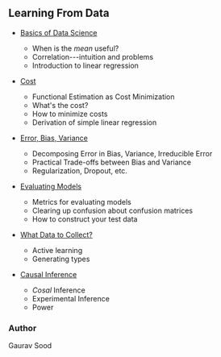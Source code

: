 ## Learning From Data

* [Basics of Data Science](ds1/)
    - When is the *mean* useful?
    - Correlation---intuition and problems
    - Introduction to linear regression

* [Cost](ds2/)
    - Functional Estimation as Cost Minimization
    - What's the cost?
    - How to minimize costs
    - Derivation of simple linear regression

* [Error, Bias, Variance](ds3/)
    - Decomposing Error in Bias, Variance, Irreducible Error
    - Practical Trade-offs between Bias and Variance
    - Regularization, Dropout, etc.

* [Evaluating Models](ds4/)
    - Metrics for evaluating models
    - Clearing up confusion about confusion matrices
    - How to construct your test data

* [What Data to Collect?](ds5/)
    - Active learning
    - Generating types

* [Causal Inference](ds5/)
    - *Cosal* Inference
    - Experimental Inference
    - Power

### Author

Gaurav Sood
